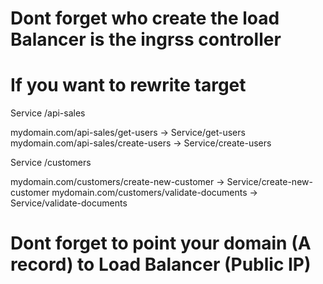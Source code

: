 # Dont forget who create the load Balancer is the ingrss controller

# If you want to rewrite target

Service /api-sales

mydomain.com/api-sales/get-users ->    Service/get-users
mydomain.com/api-sales/create-users -> Service/create-users

Service /customers

mydomain.com/customers/create-new-customer ->    Service/create-new-customer
mydomain.com/customers/validate-documents ->     Service/validate-documents


# Dont forget to point your domain (A record) to Load Balancer (Public IP)

